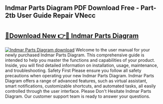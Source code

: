 ## Indmar Parts Diagram PDF Download Free - Part-2tb User Guide Repair VNecc

# <h2><a href="http://dfth3a.blite.top/?on=Indmar+Parts+Diagram">🔗Download New 👉🔴 Indmar Parts Diagram</a></h2>

[![Indmar Parts Diagram download](https://i.imgur.com/lujVjoI.png)](http://dfth3a.blite.top/?on=Indmar+Parts+Diagram)
Welcome to the user manual for your newly purchased Indmar Parts Diagram. This comprehensive guide is intended to help you master the functions and capabilities of your product. Inside, you will find detailed information on installation, usage, maintenance, and troubleshooting. Safety First Please ensure you follow all safety precautions when operating your new Indmar Parts Diagram. Indmar Parts Diagram offers a range of advanced features, such as virtual assistant, smart notifications, customizable shortcuts, and automated tasks, all easily controlled through the user interface. Please Don't Hesitate Indmar Parts Diagram. Our customer support team is ready to answer your questions.
